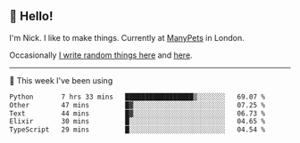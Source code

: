 ## 👋 Hello! 

I'm Nick. I like to make things. Currently at [ManyPets](https://manypets.com) in London.

Occasionally [I write random things here](https://nicksnell.com) and [here](https://twitter.com/nicksnell).

-------

🚀 This week I've been using

<!--START_SECTION:waka-->

```txt
Python       7 hrs 33 mins   █████████████████▒░░░░░░░   69.07 %
Other        47 mins         █▓░░░░░░░░░░░░░░░░░░░░░░░   07.25 %
Text         44 mins         █▓░░░░░░░░░░░░░░░░░░░░░░░   06.73 %
Elixir       30 mins         █░░░░░░░░░░░░░░░░░░░░░░░░   04.65 %
TypeScript   29 mins         █░░░░░░░░░░░░░░░░░░░░░░░░   04.54 %
```

<!--END_SECTION:waka-->
